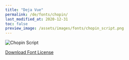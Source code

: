 ```yaml
---
title: "Deja Vue"
permalink: /de/fonts/chopin/
last_modified_at: 2020-12-31
toc: false
preview_image: /assets/images/fonts/chopin_script.png
---
```

![Chopin Script](/assets/images/fonts/chopin_script.png)

[Download Font License](https://github.com/inkstitch/inkstitch/tree/main/fonts/chopin/LICENSE)

